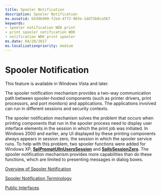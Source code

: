 ```yaml
---
title: Spooler Notification
description: Spooler Notification
ms.assetid: b5d9b909-f2e4-4773-903e-1dd73b0ca567
keywords:
- spooler notification WDK print
- print spooler notification WDK
- notification WDK print spooler
ms.date: 04/20/2017
ms.localizationpriority: medium
---
```


# Spooler Notification





This feature is available in Windows Vista and later.

The spooler notification mechanism provides a two-way communication path between spooler-hosted components (such as printer drivers, print processors, and port monitors) and applications. The applications involved can run in different sessions and security contexts.

The spooler notification mechanism solves the problem that occurs when printing components that run in the spooler process need to display user interface elements in the session in which the print job was initiated. In Windows 2000 and earlier, any UI displayed by these printing components always appears in session zero, the session in which the spooler service runs. To help with this problem, two spooler functions were added for Windows XP, [**SplPromptUIInUsersSession**](https://docs.microsoft.com/windows-hardware/drivers/ddi/content/winsplp/nf-winsplp-splpromptuiinuserssession) and [**SplIsSessionZero**](https://docs.microsoft.com/windows-hardware/drivers/ddi/content/winsplp/nf-winsplp-splissessionzero). The spooler notification mechanism provides more capabilities than do these functions, which are limited to presenting messages in dialog boxes.

[Overview of Spooler Notification](overview-of-spooler-notification.md)

[Spooler Notification Terminology](spooler-notification-terminology.md)

[Public Interfaces](public-interfaces.md)

 

 




